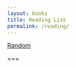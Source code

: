 ```yaml
---
layout: books
title: Reading List
permalink: /reading/
---
```


<script>
    var quotes = [
        '{% include quotes-eccl-i.html %}',
        '{% include quotes-solovyev-i.html %}'
    ];

    function random-quote-i() {
        var i = parseInt(Math.random() * quotes.length);
        location.href = quotes[i];
    }
</script>

<a href="#" onclick="random-quote-i();">Random</a>

===

<script>
          var quotes = [
              '{% include quotes-eccl-i.html %}',
              '{% include quotes-solovyev-i.html %}'
          ];

          function random-quote-i() {
              var i = parseInt(Math.random() * quotes.length);
              location.href = quotes[i];
              document.getElementById('quote-i').innerHTML = object.id;
          }
</script>
       
<p id="quote-i"></p>

